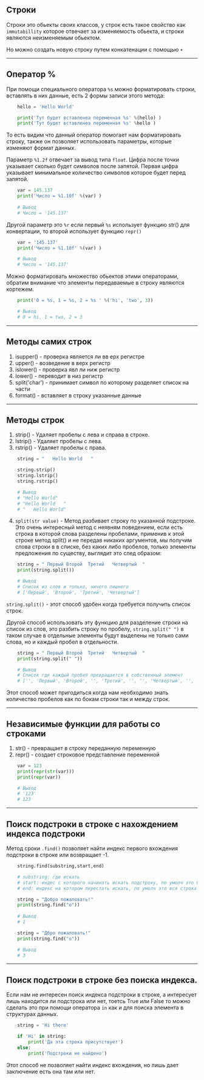  Строки 
---
Строки это обьекты своих классов, у строк есть такое свойство как
`immutabillity` которое отвечает за изменяемость обьекта, и строки
являются неизменяемым обьектом.

Но можно создать новую строку путем конкатенации с помощью `+`

---

Оператор %
---
При помощи специального оператора `%s` можно форматировать строки, вставлять 
в них данные, есть 2 формы записи этого метода:

```python
    hello = 'Hello World'

    print('Тут будет вставленеа переменная %s' %(hello) )
    print('Тут будет вставленеа переменная %s' %hello )
```
    
То есть видим что данный оператор помогает нам форматировать строку, также он
позволяет использовать параметры, которые изменяют формат данных. 

Параметр `%1.2f` отвечает за вывод типа `float`. Цифра после точки указывает 
сколько будет символов после запятой. Первая цифра указывает минимальное 
количество символов которое будет перед запятой.

```python
    var = 145.137
    print('Число = %1.10f' %(var) )
    
    # Вывод
    # Число = '145.137'
```
    
Другой параметр это `%r` если первый `%s` использует функцию str() для 
конвертации, то второй использует функцию `repr()`

```python
    var = '145.137'
    print('Число = %1.10f' %(var) )

    # Вывод
    # Число = '145.137'
```
    
Можно форматировать множество обьектов этими операторами, обратим внимание что 
элементы передаваемые в строку являются кортежем.

```python
    print('0 = %s, 1 = %s, 2 = %s ' %('hi', 'two', 3))

    # Вывод
    # 0 = hi, 1 = two, 2 = 3  
```
    
---

Методы самих строк
---

1) isupper() - проверка является ли вв ерх регистре
2) upper() - возведение в верх регистр
3) islower() - проверка явл ли ниж регистр
4) lower() - переводит в низ регистр
5) split('char') - принимает символ по которому разделяет список на части
6) format() - вставляет в строку указанные данные

---


Методы строк
---
1) strip() - Удаляет пробелы с лева и справа в строке.
2) lstrip() - Удаляет пробелы с лева.
3) rstrip() - Удаляет пробелы с права.

```python
    string = "   Hello World   "

    string.strip()  
    string.lstrip() 
    string.rstrip() 

    # Вывод
    # "Hello World"
    # "Hello World   "
    # "   Hello World"
```
    
4) `split(str value)` - Метод разбивает строку по указанной подстроке.
    Это очень интересный метод с неявням поведением, если есть строка в 
   которой слова разделены пробелами, применив к этой строке метод 
   split() и не передав никаких аргументов, мы получим слова строки в
   в списке, без каких либо пробелов, только элементы предложения по 
   существу, выглядит это след образом:
   
```python
    string = " Первый Второй  Третий   Четвертый  "
    print(string.split())

    # Вывод
    # Список из слов и только, ничего лишнего
    # ['Первый', 'Второй', 'Третий', 'Четвертый']
```
    
`string.split()` - этот способ удобен когда требуется получить список 
строк. 

Другой способ использовать эту функцию для разделение строки на список
из слов, это разбить строку по пробелу, `string.split(" ")` в таком 
случае в отдельные элементы будут выделены не только сами слова, но и 
каждый пробел в отдельности.

```python
    string = " Первый Второй  Третий   Четвертый  "
    print(string.split(" "))

    # Вывод
    # Список где каждый пробел превращается в собственный элемент
    # ['', 'Первый', 'Второй', '', 'Третий', '', '', 'Четвертый', '', '']
```

Этот способ может пригодиться когда нам необходимо знать количество 
пробелов как по бокам строки так и между строк.

---

Независимые функции для работы со строками
---
1) str() - превращает в строку переданную переменную
2) repr() - создает строковое представление переменной

```python
    var = 123
    print(repr(str(var)))
    print(repr(var))

    # Вывод
    # '123'
    # 123
```

---

Поиск подстроки в строке с нахождением индекса подстроки
---
Метод сроки `.find()` позволяет найти индекс первого вхождения подстроки в 
строке или возвращает -1.

```python
    string.find(substring,start,end)

    # substring: где искать
    # start: индес с которого начинать искать подстроку, по умолч это 0
    # end: индекс на котором перестать искать, по умолч это вся строка

    string = "Добро пожаловать!"
    print(string.find("о"))
   
    # Вывод
    # 1

    string = "Дбро пожаловать!"
    print(string.find("о"))

    # Вывод
    # 3
```

---

Поиск подстроки в строке без поиска индекса.
--- 
Если нам не интересен поиск индекса подстроки в строке, а интересует лишь 
находится ли подстрока или нет, тоетсь True или False то можно сделать это 
при помощи оператора `in` как и для поиска элемента в структурах данных.

```python
    string = 'Hi there'

    if 'Hi' in string:
        print('Да эта строка присутствует')
    else:
        print('Подстроки не найдено')
```

Этот способ не позволяет найти индекс вхождения, но лишь дает заключение есть 
она там или нет.